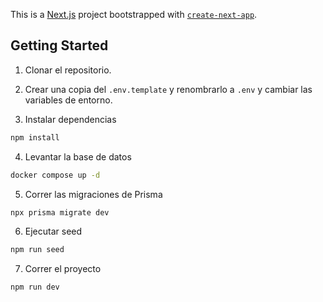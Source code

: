 This is a [Next.js](https://nextjs.org/) project bootstrapped with [`create-next-app`](https://github.com/vercel/next.js/tree/canary/packages/create-next-app).

## Getting Started

1. Clonar el repositorio.

2. Crear una copia del ```.env.template``` y renombrarlo a ```.env``` y cambiar las variables de entorno.

3. Instalar dependencias
```bash
npm install
```
4. Levantar la base de datos 
```bash
docker compose up -d
```
5. Correr las migraciones de Prisma
```bash
npx prisma migrate dev
```
6. Ejecutar seed 
```bash
npm run seed
```
7. Correr el proyecto
```bash
npm run dev
```

